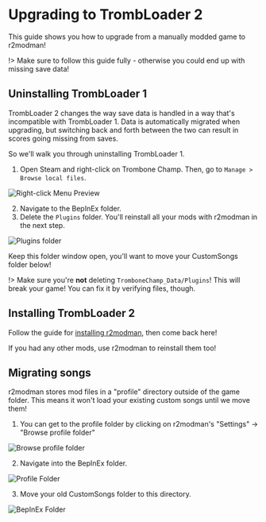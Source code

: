 # Upgrading to TrombLoader 2

This guide shows you how to upgrade from a manually modded game to r2modman!

!> Make sure to follow this guide fully - otherwise you could end up with missing save data!

## Uninstalling TrombLoader 1

TrombLoader 2 changes the way save data is handled in a way that's incompatible with TrombLoader 1.
Data is automatically migrated when upgrading, but switching back and forth between the two can
result in scores going missing from saves.

So we'll walk you through uninstalling TrombLoader 1.

1. Open Steam and right-click on Trombone Champ. Then, go to `Manage > Browse local files`.

![Right-click Menu Preview](../docs/files/localfilescontext.png)

2. Navigate to the BepInEx folder.
3. Delete the `Plugins` folder. You'll reinstall all your mods with r2modman in the next step.

![Plugins folder](../docs/files/r2modman-install/deleteplugins.png)

Keep this folder window open, you'll want to move your CustomSongs folder below!

!> Make sure you're **not** deleting `TromboneChamp_Data/Plugins`! This will break your game! You can fix it by verifying files, though.

## Installing TrombLoader 2

Follow the guide for [installing r2modman](installing-r2modman), then come back here!

If you had any other mods, use r2modman to reinstall them too!

## Migrating songs

r2modman stores mod files in a "profile" directory outside of the game folder.
This means it won't load your existing custom songs until we move them!

1. You can get to the profile folder by clicking on r2modman's "Settings" -> "Browse profile folder"

![Browse profile folder](../docs/files/r2modman-install/browseprofile.png)

2. Navigate into the BepInEx folder.

![Profile Folder](../docs/files/r2modman-install/profilefolder.png)

3. Move your old CustomSongs folder to this directory.

![BepInEx Folder](../docs/files/r2modman-install/bepinexfolder.png)
